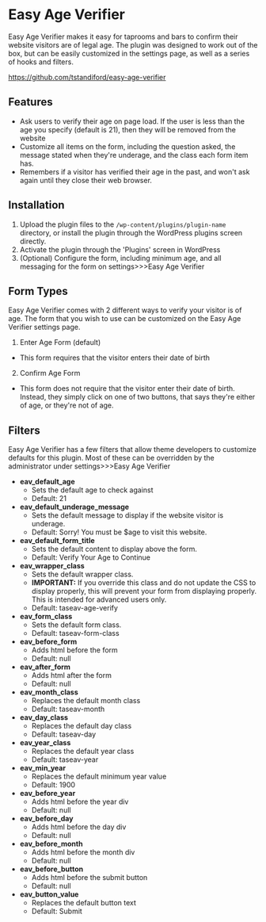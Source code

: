 # Easy Age Verifier #

Easy Age Verifier makes it easy for taprooms and bars to confirm their website visitors are of legal age. The plugin was designed to work out of the box, but can be easily customized in the settings page, as well as a series of hooks and filters.

https://github.com/tstandiford/easy-age-verifier

## Features ##
* Ask users to verify their age on page load. If the user is less than the age you specify (default is 21), then they will be removed from the website
* Customize all items on the form, including the question asked, the message stated when they're underage, and the class each form item has.
* Remembers if a visitor has verified their age in the past, and won't ask again until they close their web browser.

## Installation ##

1. Upload the plugin files to the `/wp-content/plugins/plugin-name` directory, or install the plugin through the WordPress plugins screen directly.
2. Activate the plugin through the 'Plugins' screen in WordPress
3. (Optional) Configure the form, including minimum age, and all messaging for the form on settings>>>Easy Age Verifier

## Form Types ##
Easy Age Verifier comes with 2 different ways to verify your visitor is of age. The form that you wish to use can be customized on the Easy Age Verifier settings page.

1. Enter Age Form (default)
  * This form requires that the visitor enters their date of birth
2. Confirm Age Form
  * This form does not require that the visitor enter their date of birth. Instead, they simply click on one of two buttons, that says they're either of age, or they're not of age.

## Filters ##

Easy Age Verifier has a few filters that allow theme developers to customize defaults for this plugin. Most of these can be overridden by the administrator under settings>>>Easy Age Verifier

* **eav_default_age**
  * Sets the default age to check against
  * Default: 21
* **eav_default_underage_message**
  * Sets the default message to display if the website visitor is underage.
  * Default: Sorry! You must be $age to visit this website.
* **eav_default_form_title**
  * Sets the default content to display above the form.
  * Default: Verify Your Age to Continue
* **eav_wrapper_class**
  * Sets the default wrapper class.
  * **IMPORTANT:** If you override this class and do not update the CSS to display properly, this will prevent your form from displaying properly. This is intended for advanced users only.
  * Default: taseav-age-verify
* **eav_form_class**
  * Sets the default form class.
  * Default: taseav-form-class
* **eav_before_form**
  * Adds html before the form
  * Default: null
* **eav_after_form**
  * Adds html after the form
  * Default: null
* **eav_month_class**
  * Replaces the default month class
  * Default: taseav-month
* **eav_day_class**
  * Replaces the default day class
  * Default: taseav-day
* **eav_year_class**
  * Replaces the default year class
  * Default: taseav-year
* **eav_min_year**
  * Replaces the default minimum year value
  * Default: 1900
* **eav_before_year**
  * Adds html before the year div
  * Default: null
* **eav_before_day**
  * Adds html before the day div
  * Default: null
* **eav_before_month**
  * Adds html before the month div
  * Default: null
* **eav_before_button**
  * Adds html before the submit button
  * Default: null
* **eav_button_value**
  * Replaces the default button text
  * Default: Submit
    